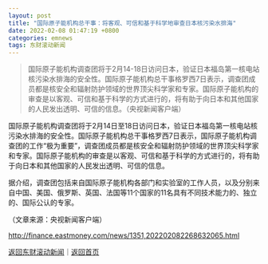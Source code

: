 ```yaml
---
layout: post
title: "国际原子能机构总干事：将客观、可信和基于科学地审查日本核污染水排海"
date: 2022-02-08 01:47:19 +0800
categories: emnews
tags: 东财滚动新闻
---
```

> 国际原子能机构调查团将于2月14-18日访问日本，验证日本福岛第一核电站核污染水排海的安全性。国际原子能机构总干事格罗西7日表示，调查团成员都是核安全和辐射防护领域的世界顶尖科学家和专家。国际原子能机构的审查是以客观、可信和基于科学的方式进行的，将有助于向日本和其他国家的人民发出透明、可信的信息。（央视新闻客户端）

<p>国际原子能机构调查团将于2月14日至18日访问日本，验证日本福岛第一核电站核污染水排海的安全性。国际原子能机构总干事格罗西7日表示，国际原子能机构调查团的工作“极为重要”，调查团成员都是核安全和辐射防护领域的世界顶尖科学家和专家。国际原子能机构的审查是以客观、可信和基于科学的方式进行的，将有助于向日本和其他国家的人民发出透明、可信的信息。</p>
 <p>据介绍，调查团包括来自国际原子能机构各部门和实验室的工作人员，以及分别来自中国、美国、俄罗斯、英国、法国等11个国家的11名具有不同技术能力的、独立的、国际公认的专家。</p><p class="em_media">（文章来源：央视新闻客户端）</p>

<http://finance.eastmoney.com/news/1351,202202082268632065.html>

[返回东财滚动新闻](//finews.withounder.com/emnews/)｜[返回首页](//finews.withounder.com/)